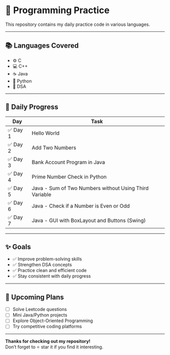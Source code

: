 # 🚀 Programming Practice

This repository contains my daily practice code in various languages.

---

## 📚 Languages Covered

- ⚙️ C  
- 💻 C++  
- ☕ Java  
- 🐍 Python  
- 📘 DSA

---

## 📅 Daily Progress

| Day | Task |
|-----|------|
| ✅ Day 1 | Hello World |
| ✅ Day 2 | Add Two Numbers |
| ✅ Day 3 | Bank Account Program in Java |
| ✅ Day 4 | Prime Number Check in Python |
| ✅ Day 5 | Java - Sum of Two Numbers without Using Third Variable |
| ✅ Day 6 | Java - Check if a Number is Even or Odd |
| ✅ Day 7 | Java - GUI with BoxLayout and Buttons (Swing) |

---

## ✨ Goals

- ✅ Improve problem-solving skills  
- ✅ Strengthen DSA concepts  
- ✅ Practice clean and efficient code  
- ✅ Stay consistent with daily progress  

---

## 📌 Upcoming Plans

- [ ] Solve Leetcode questions  
- [ ] Mini Java/Python projects  
- [ ] Explore Object-Oriented Programming  
- [ ] Try competitive coding platforms  

---

**Thanks for checking out my repository!**  
Don’t forget to ⭐ star it if you find it interesting.